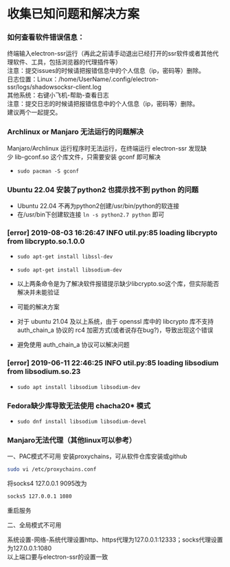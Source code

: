 # 收集已知问题和解决方案

### 如何查看软件错误信息：
终端输入electron-ssr运行（再此之前请手动退出已经打开的ssr软件或者其他代理软件、工具，包括浏览器的代理插件等）<br>
注意：提交issues的时候请把报错信息中的个人信息（ip，密码等）删除。<br>
日志位置：Linux：/home/UserName/.config/electron-ssr/logs/shadowsocksr-client.log<br>
其他系统：右键小飞机-帮助-查看日志<br>
注意：提交日志的时候请把报错信息中的个人信息（ip，密码等）删除。<br>
建议两个一起提交。<br>

### Archlinux or Manjaro 无法运行的问题解决
Manjaro/Archlinux 运行程序时无法运行，在终端运行 electron-ssr 发现缺少 lib-gconf.so 这个库文件，只需要安装 gconf 即可解决<br>
- `sudo pacman -S gconf`

###  Ubuntu 22.04 安装了python2 也提示找不到 python 的问题
- Ubuntu 22.04 不再为python2创建/usr/bin/python的软连接
- 在/usr/bin下创建软连接 `ln -s python2.7 python` 即可

###  [error] 2019-08-03 16:26:47 INFO util.py:85 loading libcrypto from libcrypto.so.1.0.0
- `sudo apt-get install libssl-dev`
- `sudo apt-get install libsodium-dev`<br>
- 以上两条命令是为了解决软件报错提示缺少libcrypto.so这个库，但实际能否解决并未能验证

- 可能的解决方案
- 对于 ubuntu 21.04 及以上系统，由于 openssl 库中的 libcrypto 库不支持 auth_chain_a 协议的 rc4 加密方式(或者说存在bug?)，导致出现这个错误
- 避免使用 auth_chain_a 协议可以解决问题

### [error] 2019-06-11 22:46:25 INFO util.py:85 loading libsodium from libsodium.so.23
- `sudo apt install libsodium libsodium-dev`

### Fedora缺少库导致无法使用 chacha20* 模式
- `sudo dnf install libsodium libsodium-devel`

### Manjaro无法代理（其他linux可以参考）
一、PAC模式不可用
安装proxychains，可从软件仓库安装或github
``` bash
sudo vi /etc/proxychains.conf
```
将socks4 127.0.0.1 9095改为
```bash
socks5 127.0.0.1 1080
```
重启服务

二、全局模式不可用

系统设置-网络-系统代理设置http、https代理为127.0.0.1:12333；socks代理设置为127.0.0.1:1080<br>
以上端口要与electron-ssr的设置一致
